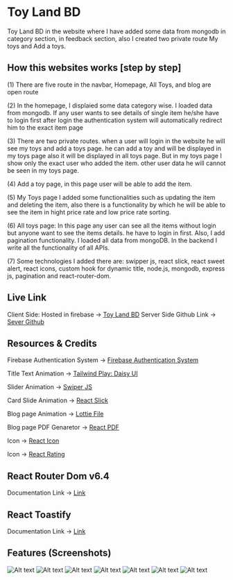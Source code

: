 # Toy Land BD

Toy Land BD in the website where I have added some data from mongodb in category section, in feedback section, also I created two private route My toys and Add a toys.

## How this websites works [step by step]

(1) There are five route in the navbar, Homepage, All Toys, and blog are open route

(2) In the homepage, I displaied some data category wise. I loaded data from mongodb. If any user wants to see details of single item he/she have to login first after login the authentication system will automatically redirect him to the exact item page

(3) There are two private routes. when a user will login in the website he will see my toys and add a toys page. he can add a toy and will be displayed in my toys page also it will be displayed in all toys page. But in my toys page I show only the exact user who added the item. other user data he will cannot be seen in my toys page.

(4) Add a toy page, in this page user will be able to add the item.

(5) My Toys page I added some functionalities such as updating the item and deleting the item, also there is a functionality by which he will be able to see the item in hight price rate and low price rate sorting.

(6) All toys page: In this page any user can see all the items without login but anyone want to see the items details. he have to login in first. Also, I add pagination functionality. I loaded all data from mongoDB. In the backend I write all the functionality of all APIs.

(7) Some technologies I added there are: swipper js, react slick, react sweet alert, react icons, custom hook for dynamic title, node.js, mongodb, express js, pagination and react-router-dom.

## Live Link

Client Side: Hosted in firebase -> [Toy Land BD](https://assignment-10-awesomechefs.web.app/)
Server Side Github Link -> [Sever Github](https://github.com/mehadiHasanDiner/assignment-10-awesomeChefs-m-65-server)

## Resources & Credits

Firebase Authentication System -> [Firebase Authentication System](https://firebase.google.com/)

Title Text Animation -> [Tailwind Play: Daisy UI](https://daisyui.com/)

Slider Animation -> [Swiper JS](https://swiperjs.com/react#usage)

Card Slide Animation -> [React Slick](https://react-slick.neostack.com/)

Blog page Animation -> [Lottie File](https://lottiefiles.com/)

Blog page PDF Genaretor -> [React PDF](https://react-pdf.org/)

Icon -> [React Icon](https://react-icons.github.io/react-icons/)

Icon -> [React Rating](https://dreyescat.github.io/react-rating/)

## React Router Dom v6.4

Documentation Link -> [Link](https://reactrouter.com/en/main/start/overview)

## React Toastify

Documentation Link -> [Link](https://fkhadra.github.io/react-toastify/introduction)

## Features (Screenshots)

![Alt text](https://i.ibb.co/VqTdt1W/1-1.png) ![Alt text](https://i.ibb.co/xKn9v8J/1-2.png) ![Alt text](https://i.ibb.co/HFt6dnN/1-3.png) ![Alt text](https://i.ibb.co/LvfsK87/1-4.png) ![Alt text](https://i.ibb.co/Wx1RV7P/1-5.png) ![Alt text](https://i.ibb.co/4prgbvq/1-6.png) ![Alt text](https://i.ibb.co/5vk1W8j/1-7.png)
